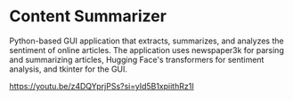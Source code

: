 # Content Summarizer
Python-based GUI application that extracts, summarizes, and analyzes the sentiment of online articles. The application uses newspaper3k for parsing and summarizing articles, Hugging Face's transformers for sentiment analysis, and tkinter for the GUI. 

https://youtu.be/z4DQYprjPSs?si=yId5B1xpiithRz1I
